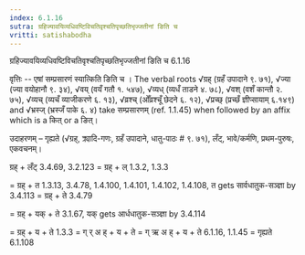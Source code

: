 ```yaml
---
index: 6.1.16
sutra: ग्रहिज्यावयिव्यधिवष्टिविचतिवृश्चतिपृच्छतिभृज्जतीनां ङिति च
vritti: satishabodha
---
```



 ग्रहिज्यावयिव्यधिवष्टिविचतिवृश्चतिपृच्छतिभृज्जतीनां ङिति च 6.1.16 


वृत्तिः -- एषां सम्‍प्रसारणं स्‍यात्‍किति ङिति च । The verbal roots √ग्रह् (ग्रहँ उपादाने ९. ७१), √ज्या (ज्या वयोहानौ ९. ३४), √वय् (वयँ गतौ १. ५४७), √व्यध् (व्यधँ ताडने ४. ७८), √वश् (वशँ कान्तौ २. ७५), √व्यच् (व्यचँ व्याजीकरणे ६. १३), √व्रश्च् (ओँव्रश्चूँ छेदने ६. १२), √प्रच्छ् (प्रच्छँ ज्ञीप्सायाम् ६.१४९) and √भ्रस्ज् (भ्रस्जँ पाके ६. ४) take सम्प्रसारणम् (ref. 1.1.45) when followed by an affix which is a कित् or a ङित्। 


उदाहरणम् – गृह्यते (√ग्रह्, क्र्यादि-गणः, ग्रहँ उपादाने, धातु-पाठः # ९. ७१), लँट्, भावे/कर्मणि, प्रथम-पुरुषः, एकवचनम्। 

ग्रह् + लँट् 3.4.69, 3.2.123 = ग्रह् + ल् 1.3.2, 1.3.3 

= ग्रह् + त 1.3.13, 3.4.78, 1.4.100, 1.4.101, 1.4.102, 1.4.108, त gets सार्वधातुक-सञ्ज्ञा by 3.4.113 = ग्रह् + ते 3.4.79 

= ग्रह् + यक् + ते 3.1.67, यक् gets आर्धधातुक-सञ्ज्ञा by 3.4.114 

= ग्रह् + य + ते 1.3.3 = ग् र् अ ह् + य + ते = ग् ऋ अ ह् + य + ते 6.1.16, 1.1.45 = गृह्यते 6.1.108 


